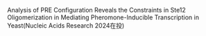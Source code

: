 Analysis of PRE Configuration Reveals the Constraints in Ste12 Oligomerization in Mediating Pheromone-Inducible Transcription in Yeast(Nucleic Acids Research 2024在投)
